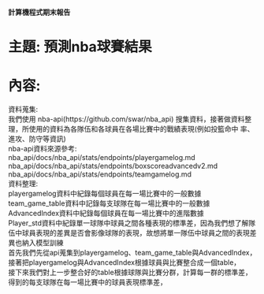 #### 計算機程式期末報告
<h1>
  主題: 預測nba球賽結果
</h1>

<h1>
  內容:
</h1>
  <div>
    資料蒐集:
    <br>
      我們使用 nba-api(https://github.com/swar/nba_api) 搜集資料，接著做資料整理，所使用的資料為各隊伍和各球員在各場比賽中的戰績表現(例如投籃命中       率、進攻、防守等資訊)
    <br>
    <div>
        nba-api資料來源參考:  <br>
        nba_api/docs/nba_api/stats/endpoints/playergamelog.md <br>
        nba_api/docs/nba_api/stats/endpoints/boxscoreadvancedv2.md <br>
        nba_api/docs/nba_api/stats/endpoints/teamgamelog.md <br>
    </div>
  </div>  
  <div>
    資料整理:
    <br>
    playergamelog資料中紀錄每個球員在每一場比賽中的一般數據 <br>
    team_game_table資料中記錄每支球隊在每一場比賽中的一般數據 <br>
    AdvancedIndex資料中紀錄每個球員在每一場比賽中的進階數據 <br>
    Player_std資料中紀錄單一球隊中球員之間各種表現的標準差，因為我們想了解隊伍中球員表現的差異是否會影像球隊的表現，故想將單一隊伍中球員之間的表現差     異也納入模型訓練 <br>
    首先我們先從api蒐集到playergamelog、team_game_table與AdvancedIndex，<br>
    接著把playergamelog與AdvancedIndex根據球員與比賽整合成一個table， <br>
    接下來我們對上一步整合好的table根據球隊與比賽分群，計算每一群的標準差，得到的每支球隊在每一場比賽中的球員表現標準差， <br>
    
  </div>


